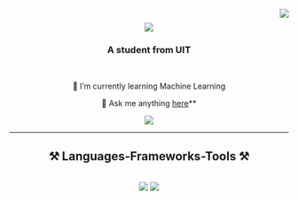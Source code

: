 <img align="right" src="https://visitor-badge.laobi.icu/badge?page_id=khiemhoangtruongUIT
.truonghoangkhiem" />

<h1 align="center">
    <img src="https://readme-typing-svg.herokuapp.com/?font=Righteous&size=35&center=true&vCenter=true&width=500&height=70&duration=4000&lines=Hi+There!+👋;+I'm+Khiem+Hoang+Truong!;" />
</h1>

<h3 align="center">A student from UIT</h3>

<br/>

<div align="center">
 
 🔭  I’m currently learning Machine Learning

💬 Ask me anything [here](https://www.facebook.com/hoangkhiem.truong.98/)**

 </div>
 
<div align="center"> 
  <a href="mailto:truongkhiemhoang@gmail.com">
    <img src="https://img.shields.io/badge/Gmail-333333?style=for-the-badge&logo=gmail&logoColor=red" />
  </a>

</div>

 <hr/>
 
<h2 align="center">⚒️ Languages-Frameworks-Tools ⚒️</h2>
<br/>
<div align="center">
    <img src="https://skillicons.dev/icons?i=html,css,vscode,github,git,r" />
    <img src="https://skillicons.dev/icons?i=python,javascript,mongodb,c++" /><br>
</div>
<br/>


